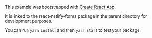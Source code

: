 This example was bootstrapped with [Create React App](https://github.com/facebook/create-react-app).

It is linked to the react-netlify-forms package in the parent directory for development purposes.

You can run `yarn install` and then `yarn start` to test your package.

